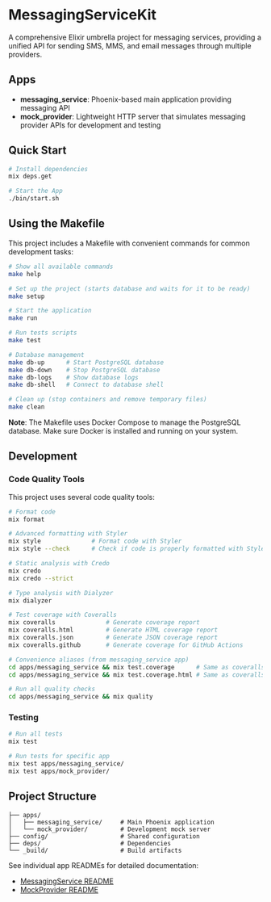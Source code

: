 # MessagingServiceKit

A comprehensive Elixir umbrella project for messaging services, providing a unified API for sending SMS, MMS, and email messages through multiple providers.

## Apps

- **messaging_service**: Phoenix-based main application providing messaging API
- **mock_provider**: Lightweight HTTP server that simulates messaging provider APIs for development and testing

## Quick Start

```bash
# Install dependencies
mix deps.get

# Start the App
./bin/start.sh
```

## Using the Makefile

This project includes a Makefile with convenient commands for common development tasks:

```bash
# Show all available commands
make help

# Set up the project (starts database and waits for it to be ready)
make setup

# Start the application
make run

# Run tests scripts
make test

# Database management
make db-up      # Start PostgreSQL database
make db-down    # Stop PostgreSQL database  
make db-logs    # Show database logs
make db-shell   # Connect to database shell

# Clean up (stop containers and remove temporary files)
make clean
```

**Note**: The Makefile uses Docker Compose to manage the PostgreSQL database. Make sure Docker is installed and running on your system.

## Development

### Code Quality Tools

This project uses several code quality tools:

```bash
# Format code
mix format

# Advanced formatting with Styler
mix style              # Format code with Styler
mix style --check      # Check if code is properly formatted with Styler

# Static analysis with Credo
mix credo
mix credo --strict

# Type analysis with Dialyzer
mix dialyzer

# Test coverage with Coveralls
mix coveralls              # Generate coverage report
mix coveralls.html         # Generate HTML coverage report
mix coveralls.json         # Generate JSON coverage report
mix coveralls.github       # Generate coverage for GitHub Actions

# Convenience aliases (from messaging_service app)
cd apps/messaging_service && mix test.coverage      # Same as coveralls
cd apps/messaging_service && mix test.coverage.html # Same as coveralls.html

# Run all quality checks
cd apps/messaging_service && mix quality
```

### Testing

```bash
# Run all tests
mix test

# Run tests for specific app
mix test apps/messaging_service/
mix test apps/mock_provider/
```

## Project Structure

```
├── apps/
│   ├── messaging_service/     # Main Phoenix application
│   └── mock_provider/         # Development mock server
├── config/                    # Shared configuration
├── deps/                      # Dependencies
└── _build/                    # Build artifacts
```

See individual app READMEs for detailed documentation:
- [MessagingService README](apps/messaging_service/README.md)
- [MockProvider README](apps/mock_provider/README.md)

